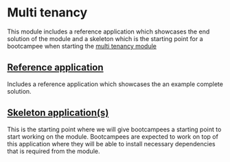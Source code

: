 # Multi tenancy
This module includes a reference application which showcases the end solution of the module and a skeleton which is the starting point for a bootcampee when starting the [multi tenancy module](../../../knowledge-base/content/bootcamp/modules/multitenant-kubernetes)
## [Reference application](reference)
Includes a reference application which showcases the an example complete solution.

## [Skeleton application(s)](skeleton)
This is the starting point where we will give bootcampees a starting point to start working on the module. Bootcampees are expected to work on top of this application where they will be able to install necessary dependencies that is required from the module.
